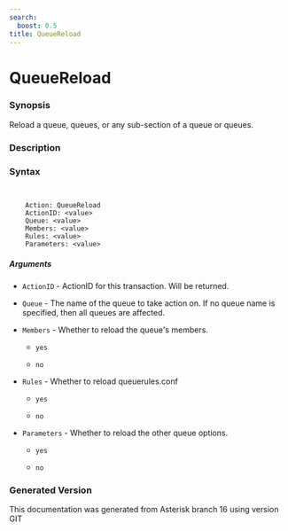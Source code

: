 ```yaml
---
search:
  boost: 0.5
title: QueueReload
---
```


# QueueReload

### Synopsis

Reload a queue, queues, or any sub-section of a queue or queues.

### Description


### Syntax


```


    Action: QueueReload
    ActionID: <value>
    Queue: <value>
    Members: <value>
    Rules: <value>
    Parameters: <value>

```
##### Arguments


* `ActionID` - ActionID for this transaction. Will be returned.<br>

* `Queue` - The name of the queue to take action on. If no queue name is specified, then all queues are affected.<br>

* `Members` - Whether to reload the queue's members.<br>

    * `yes`

    * `no`

* `Rules` - Whether to reload queuerules.conf<br>

    * `yes`

    * `no`

* `Parameters` - Whether to reload the other queue options.<br>

    * `yes`

    * `no`


### Generated Version

This documentation was generated from Asterisk branch 16 using version GIT 